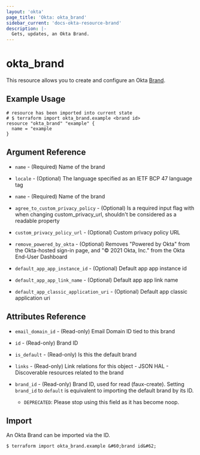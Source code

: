 ```yaml
---
layout: 'okta'
page_title: 'Okta: okta_brand'
sidebar_current: 'docs-okta-resource-brand'
description: |-
  Gets, updates, an Okta Brand.
---
```


# okta_brand

This resource allows you to create and configure an Okta
[Brand](https://developer.okta.com/docs/reference/api/brands/#brand-object).

## Example Usage

```hcl
# resource has been imported into current state
# $ terraform import okta_brand.example <brand id>
resource "okta_brand" "example" {
  name = "example
}
```

## Argument Reference

- `name` - (Required) Name of the brand

- `locale` - (Optional) The language specified as an IETF BCP 47 language tag


- `name` - (Required) Name of the brand

- `agree_to_custom_privacy_policy` - (Optional) Is a required input flag with when changing custom_privacy_url, shouldn't be considered as a readable property

- `custom_privacy_policy_url` - (Optional) Custom privacy policy URL

- `remove_powered_by_okta` - (Optional) Removes "Powered by Okta" from the Okta-hosted sign-in page, and "© 2021 Okta, Inc." from the Okta End-User Dashboard

- `default_app_app_instance_id` - (Optional) Default app app instance id

- `default_app_app_link_name` - (Optional) Default app app link name

- `default_app_classic_application_uri` - (Optional) Default app classic application uri

## Attributes Reference

- `email_domain_id` - (Read-only) Email Domain ID tied to this brand

- `id` - (Read-only) Brand ID

- `is_default` - (Read-only) Is this the default brand

- `links` - (Read-only) Link relations for this object - JSON HAL - Discoverable resources related to the brand

- `brand_id` - (Read-only) Brand ID, used for read (faux-create). Setting `brand_id` to `default` is equivalent to importing the default brand by its ID.
  - `DEPRECATED`: Please stop using this field as it has become noop.

## Import

An Okta Brand can be imported via the ID.

```
$ terraform import okta_brand.example &#60;brand id&#62;
```